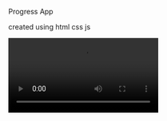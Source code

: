 Progress App 

created using html css js

<video controls src="Screencast from 03-24-2025 03:10:35 AM.webm" title="Title"></video>